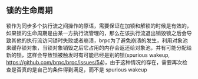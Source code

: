## 锁的生命周期
锁作为同步多个执行流之间操作的原语，需要保证在加锁和解锁的时候是有效的，如果锁的生命周期是由某一方执行流管理的，那么在该执行流退出销毁锁之后会导致其他的执行流访问锁时失败或者崩溃，brpc为了避免崩溃的发生，利用对象池来缓存锁对象，当锁对象销毁之后它占用的内存会返还给对象池，并有可能分配给新的锁，这样会导致锁被触发时有可能已经是别的锁(spurious wakeup, https://github.com/brpc/brpc/issues/54)，由于这种情况的存在，需要再次检查是否真的是自己的条件得到满足，而不是 spurious wakeup